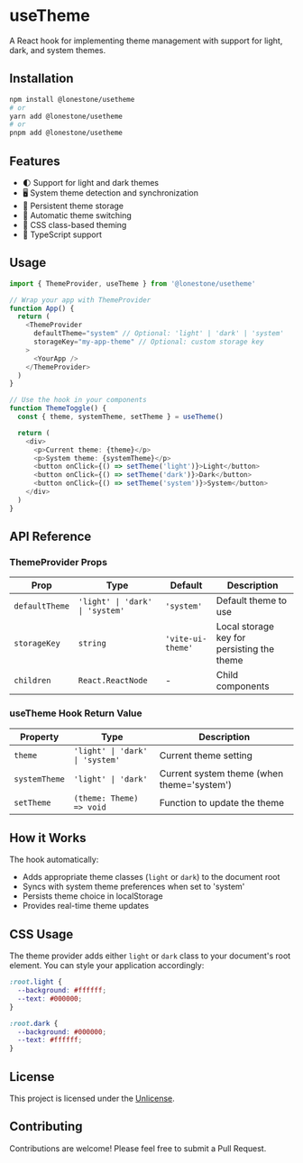 # useTheme

A React hook for implementing theme management with support for light, dark, and system themes.

## Installation

```bash
npm install @lonestone/usetheme
# or
yarn add @lonestone/usetheme
# or
pnpm add @lonestone/usetheme
```

## Features

- 🌓 Support for light and dark themes
- 🖥️ System theme detection and synchronization
- 💾 Persistent theme storage
- 🔄 Automatic theme switching
- 🎨 CSS class-based theming
- 💪 TypeScript support

## Usage

```typescript
import { ThemeProvider, useTheme } from '@lonestone/usetheme'

// Wrap your app with ThemeProvider
function App() {
  return (
    <ThemeProvider
      defaultTheme="system" // Optional: 'light' | 'dark' | 'system'
      storageKey="my-app-theme" // Optional: custom storage key
    >
      <YourApp />
    </ThemeProvider>
  )
}

// Use the hook in your components
function ThemeToggle() {
  const { theme, systemTheme, setTheme } = useTheme()

  return (
    <div>
      <p>Current theme: {theme}</p>
      <p>System theme: {systemTheme}</p>
      <button onClick={() => setTheme('light')}>Light</button>
      <button onClick={() => setTheme('dark')}>Dark</button>
      <button onClick={() => setTheme('system')}>System</button>
    </div>
  )
}
```

## API Reference

### ThemeProvider Props

| Prop           | Type                            | Default           | Description                                |
| -------------- | ------------------------------- | ----------------- | ------------------------------------------ |
| `defaultTheme` | `'light' \| 'dark' \| 'system'` | `'system'`        | Default theme to use                       |
| `storageKey`   | `string`                        | `'vite-ui-theme'` | Local storage key for persisting the theme |
| `children`     | `React.ReactNode`               | -                 | Child components                           |

### useTheme Hook Return Value

| Property      | Type                            | Description                                |
| ------------- | ------------------------------- | ------------------------------------------ |
| `theme`       | `'light' \| 'dark' \| 'system'` | Current theme setting                      |
| `systemTheme` | `'light' \| 'dark'`             | Current system theme (when theme='system') |
| `setTheme`    | `(theme: Theme) => void`        | Function to update the theme               |

## How it Works

The hook automatically:

- Adds appropriate theme classes (`light` or `dark`) to the document root
- Syncs with system theme preferences when set to 'system'
- Persists theme choice in localStorage
- Provides real-time theme updates

## CSS Usage

The theme provider adds either `light` or `dark` class to your document's root element. You can style your application accordingly:

```css
:root.light {
  --background: #ffffff;
  --text: #000000;
}

:root.dark {
  --background: #000000;
  --text: #ffffff;
}
```

## License

This project is licensed under the [Unlicense](LICENSE).

## Contributing

Contributions are welcome! Please feel free to submit a Pull Request.
